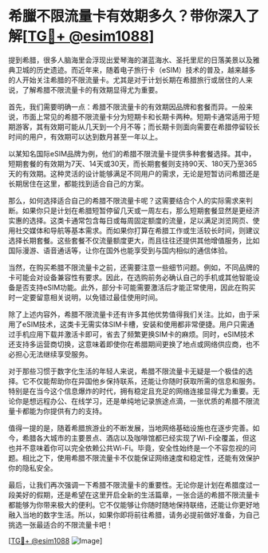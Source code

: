 # 希臘不限流量卡有效期多久？带你深入了解[[TG💪+ @esim1088](https://t.me/s/esim1088)]

提到希腊，很多人脑海里会浮现出爱琴海的湛蓝海水、圣托里尼的日落美景以及雅典卫城的历史遗迹。而近年来，随着电子旅行卡（eSIM）技术的普及，越来越多的人开始关注希腊的不限流量卡。尤其是对于计划长期在希腊旅行或居住的人来说，了解希腊不限流量卡的有效期显得尤为重要。

首先，我们需要明确一点：希腊不限流量卡的有效期因品牌和套餐而异。一般来说，市面上常见的希腊不限流量卡分为短期卡和长期卡两种。短期卡通常适用于短期游客，其有效期可能从几天到一个月不等；而长期卡则面向需要在希腊停留较长时间的用户，有效期可以达到数月甚至一年以上。

以某知名国际eSIM品牌为例，他们的希腊不限流量卡提供多种套餐选择。其中，短期套餐的有效期为7天、14天或30天，而长期套餐则支持90天、180天乃至365天的有效期。这种灵活的设计能够满足不同用户的需求，无论是短暂访问希腊还是长期居住在这里，都能找到适合自己的方案。

那么，如何选择适合自己的希腊不限流量卡呢？这需要结合个人的实际需求来判断。如果你只是计划在希腊短暂停留几天或一周左右，那么短期套餐显然是更经济实惠的选择。这类卡通常包含每日或每周固定额度的流量，足以满足浏览网页、使用社交媒体和导航等基本需求。而如果你打算在希腊工作或生活较长时间，则建议选择长期套餐。这些套餐不仅流量额度更大，而且往往还提供其他增值服务，比如国际漫游、语音通话等，让你在国外也能享受到与国内相似的通信体验。

当然，在购买希腊不限流量卡之前，还需要注意一些细节问题。例如，不同品牌的卡可能会对设备兼容性有要求。因此，在选购前务必确认自己的手机或其他智能设备是否支持eSIM功能。此外，部分卡可能需要激活后才能正常使用，因此在购买时一定要留意相关说明，以免错过最佳使用时间。

除了上述内容外，希腊不限流量卡还有许多其他优势值得我们关注。比如，由于采用了eSIM技术，这类卡无需实体SIM卡槽，安装和使用都非常便捷。用户只需通过手机应用下载并激活卡即可，省去了频繁更换SIM卡的麻烦。同时，eSIM技术还支持多运营商切换，这意味着即使你在希腊期间更换了地点或网络供应商，也不必担心无法继续享受服务。

对于那些习惯于数字化生活的年轻人来说，希腊不限流量卡无疑是一个极佳的选择。它不仅能帮助你在异国他乡保持联系，还能让你随时获取所需的信息和服务。特别是在当今这个信息爆炸的时代，拥有稳定且充足的网络连接显得尤为重要。无论你是想远程办公、在线学习，还是单纯地记录旅途点滴，一张优质的希腊不限流量卡都能为你提供有力的支持。

值得一提的是，随着希腊旅游业的不断发展，当地网络基础设施也在逐步完善。如今，希腊各大城市的主要景点、酒店以及咖啡馆都已经实现了Wi-Fi全覆盖，但这也并不意味着你可以完全依赖公共Wi-Fi。毕竟，安全性始终是一个不容忽视的问题。相比之下，使用希腊不限流量卡不仅能保证网络速度和稳定性，还能有效保护你的隐私安全。

最后，让我们再次强调一下希腊不限流量卡的重要性。无论你是计划在希腊度过一段美好的假期，还是希望在这里开启全新的生活篇章，一张合适的希腊不限流量卡都能够为你带来极大的便利。它不仅能够让你随时随地保持联络，还能让你更好地融入当地的数字生活。所以，如果你即将前往希腊，请务必提前做好准备，为自己挑选一张最适合的不限流量卡吧！

[[TG💪+ @esim1088](https://t.me/s/esim1088) ![Image](https://i.postimg.cc/4NQfJmqS/Snipaste-2025-05-13-00-14-12.png)]